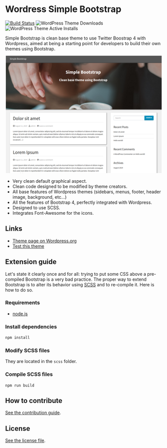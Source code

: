 # Wordress Simple Bootstrap

[![Build Status](https://travis-ci.org/nicolas-van/wordpress-simple-bootstrap.svg?branch=master)](https://travis-ci.org/nicolas-van/wordpress-simple-bootstrap) ![WordPress Theme Downloads](https://img.shields.io/wordpress/theme/dt/simple-bootstrap) ![WordPress Theme Active Installs](https://img.shields.io/wordpress/theme/installs/simple-bootstrap)

Simple Bootstrap is clean base theme to use Twitter Boostrap 4 with Wordpress, aimed at being a starting point for developers to build their own themes using Bootstrap.

<p align="center">
  <img src="./screenshot.png" width="500px">
</p>

* Very clean default graphical aspect.
* Clean code designed to be modified by theme creators.
* All base features of Wordpress themes (sidebars, menus, footer, header image, background, etc...)
* All the features of Bootstrap 4, perfectly integrated with Wordpress.
* Designed to use SCSS.
* Integrates Font-Awesome for the icons.

## Links

* [Theme page on Wordpress.org](https://wordpress.org/themes/simple-bootstrap/)
* [Test this theme](https://wp-themes.com/simple-bootstrap/)

## Extension guide

Let's state it clearly once and for all: trying to put some CSS above a pre-compiled Bootstrap is a very bad practice. The proper way to extend Bootstrap is to alter its behavior using [SCSS](https://sass-lang.com/) and to re-compile it. Here is how to do so.

### Requirements

* [node.js](https://nodejs.org/en/)

### Install dependencies

```bash
npm install
```

### Modify SCSS files

They are located in the `scss` folder.

### Compile SCSS files

```
npm run build
```

## How to contribute

[See the contribution guide](./CONTRIBUTING.md).

## License

[See the license file](./LICENSE.md).
